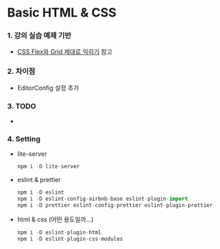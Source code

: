 # Basic HTML & CSS

### 1. 강의 실습 예제 기반

* [CSS Flex와 Grid 제대로 익히기](https://www.inflearn.com/course/css-flex-grid-%EC%A0%9C%EB%8C%80%EB%A1%9C-%EC%9D%B5%ED%9E%88%EA%B8%B0 "CSS Flex와 Grid 제대로 익히기") 참고

### 2. 차이점

* EditorConfig 설정 추가

### 3. TODO

*

### 4. Setting

* lite-server

    ``` javascript
    npm i -D lite-server
    ```

* eslint & prettier

    ``` javascript
    npm i -D eslint
    npm i -D eslint-config-airbnb-base eslint-plugin-import
    npm i -D prettier eslint-config-prettier eslint-plugin-prettier
    ```

* html & css (어떤 용도일까...)

    ``` javascript
    npm i -D eslint-plugin-html
    npm i -D eslint-plugin-css-modules
    ```
